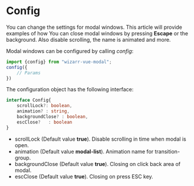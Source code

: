 # Config
You can change the settings for modal windows. This article will provide examples of how
You can close modal windows by pressing **Escape** or the background. Also disable scrolling,
the name is animated and more.

Modal windows can be configured by calling *config*:
```ts
import {config} from "wizarr-vue-modal";
config({
    // Params
})
```
The configuration object has the following interface:
```ts
interface Config{
    scrollLock?: boolean,
    animation? : string,
    backgroundClose? : boolean,
    escClose?   : boolean
}
```
- scrollLock (Default value **true**). Disable scrolling in time when modal is open.
- animation (Default value **modal-list**). Animation name for transition-group.
- backgroundClose (Default value **true**). Closing on click back area of modal.
- escClose (Default value **true**). Closing on press ESC key.